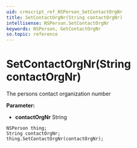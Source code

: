 ```yaml
---
uid: crmscript_ref_NSPerson_SetContactOrgNr
title: SetContactOrgNr(String contactOrgNr)
intellisense: NSPerson.SetContactOrgNr
keywords: NSPerson, GetContactOrgNr
so.topic: reference
---
```


# SetContactOrgNr(String contactOrgNr)

The persons contact organization number

**Parameter:** 
 - **contactOrgNr** String

```crmscript
NSPerson thing;
String contactOrgNr;
thing.SetContactOrgNr(contactOrgNr);
```

